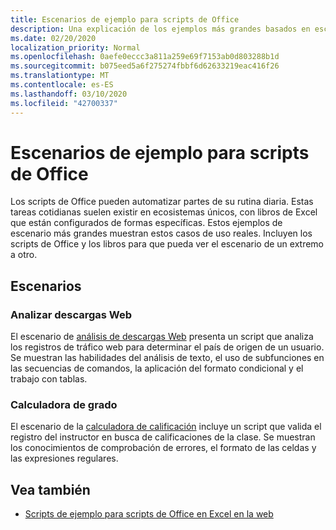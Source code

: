 ```yaml
---
title: Escenarios de ejemplo para scripts de Office
description: Una explicación de los ejemplos más grandes basados en escenarios para los scripts de Office en Excel en la Web.
ms.date: 02/20/2020
localization_priority: Normal
ms.openlocfilehash: 0aefe0eccc3a811a259e69f7153ab0d803288b1d
ms.sourcegitcommit: b075eed5a6f275274fbbf6d62633219eac416f26
ms.translationtype: MT
ms.contentlocale: es-ES
ms.lasthandoff: 03/10/2020
ms.locfileid: "42700337"
---
```

# <a name="sample-scenarios-for-office-scripts"></a>Escenarios de ejemplo para scripts de Office

Los scripts de Office pueden automatizar partes de su rutina diaria. Estas tareas cotidianas suelen existir en ecosistemas únicos, con libros de Excel que están configurados de formas específicas. Estos ejemplos de escenario más grandes muestran estos casos de uso reales. Incluyen los scripts de Office y los libros para que pueda ver el escenario de un extremo a otro.

## <a name="scenarios"></a>Escenarios

### <a name="analyze-web-downloads"></a>Analizar descargas Web

El escenario de [análisis de descargas Web](analyze-web-downloads.md) presenta un script que analiza los registros de tráfico web para determinar el país de origen de un usuario. Se muestran las habilidades del análisis de texto, el uso de subfunciones en las secuencias de comandos, la aplicación del formato condicional y el trabajo con tablas.

### <a name="grade-calculator"></a>Calculadora de grado

El escenario de la [calculadora de calificación](grade-calculator.md) incluye un script que valida el registro del instructor en busca de calificaciones de la clase. Se muestran los conocimientos de comprobación de errores, el formato de las celdas y las expresiones regulares.

## <a name="see-also"></a>Vea también

- [Scripts de ejemplo para scripts de Office en Excel en la web](../excel-samples.md)
